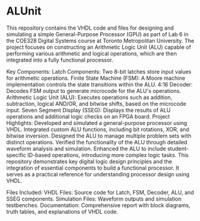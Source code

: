 # ALUnit
This repository contains the VHDL code and files for designing and simulating a simple General-Purpose Processor (GPU) as part of Lab 6 in the COE328 Digital Systems course at Toronto Metropolitan University. The project focuses on constructing an Arithmetic Logic Unit (ALU) capable of performing various arithmetic and logical operations, which are then integrated into a fully functional processor.

Key Components:
Latch Components: Two 8-bit latches store input values for arithmetic operations.
Finite State Machine (FSM): A Moore machine implementation controls the state transitions within the ALU.
4:16 Decoder: Decodes FSM output to generate microcode for the ALU's operations.
Arithmetic Logic Unit (ALU): Executes operations such as addition, subtraction, logical AND/OR, and bitwise shifts, based on the microcode input.
Seven Segment Display (SSEG): Displays the results of ALU operations and additional logic checks on an FPGA board.
Project Highlights:
Developed and simulated a general-purpose processor using VHDL.
Integrated custom ALU functions, including bit rotations, XOR, and bitwise inversion.
Designed the ALU to manage multiple problem sets with distinct operations.
Verified the functionality of the ALU through detailed waveform analysis and simulation.
Enhanced the ALU to include student-specific ID-based operations, introducing more complex logic tasks.
This repository demonstrates key digital logic design principles and the integration of essential components to build a functional processor. It serves as a practical reference for understanding processor design using VHDL.

Files Included:
VHDL Files: Source code for Latch, FSM, Decoder, ALU, and SSEG components.
Simulation Files: Waveform outputs and simulation testbenches.
Documentation: Comprehensive report with block diagrams, truth tables, and explanations of VHDL code.
